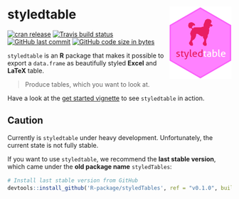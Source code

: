 
styledtable <img src="man/figures/logo.png" align="right" alt="" width=140 height=162 />
========================================================================================

<!-- badges: start -->
[![cran release](https://www.r-pkg.org/badges/version-last-release/styledtable)](https://www.r-pkg.org/badges/version-last-release/styledtable) [![Travis build status](https://travis-ci.org/R-package/styledtable.svg?branch=master)](https://travis-ci.org/R-package/styledtable) [![GitHub last commit](https://img.shields.io/github/last-commit/R-package/styledtable.svg?logo=github)](https://github.com/R-package/styledtable/commits/master) [![GitHub code size in bytes](https://img.shields.io/github/languages/code-size/R-package/styledtable.svg?logo=github)](https://github.com/R-package/styledtable) <!-- badges: end -->

`styledtable` is an **R** package that makes it possible to export a `data.frame` as beautifully styled **Excel** and **LaTeX** table.

> Produce tables, which you want to look at.

Have a look at the [get started vignette](https://R-package.github.io/styledtable/articles/styledtable.html) to see `styledtable` in action.

Caution
-------

Currently is `styledtable` under heavy development. Unfortunately, the current state is not fully stable.

If you want to use `styledtable`, we recommend the **last stable version**, which came under the **old package name** `styledTables`:

``` r
# Install last stable version from GitHub
devtools::install_github('R-package/styledTables', ref = "v0.1.0", build_opts = NULL)
```
